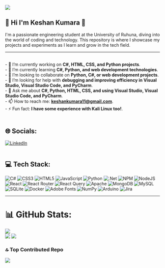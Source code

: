 ![](https://quotes-github-readme.vercel.app/api?type=horizontal&theme=radical)

## 👋 Hi I'm Keshan Kumara 👋<br>

I'm a passionate engineering student at the University of Ruhuna, diving into the world of coding and technology. This repository is where I showcase my projects and experiments as I learn and grow in the tech field.<br>

---


<br>- 🔭 I’m currently working on **C#, HTML, CSS, and Python projects**.<br>- 🌱 I’m currently learning **C#, Python, and web development technologies**.<br>- 👯 I’m looking to collaborate on **Python, C#, or web development projects**.<br>- 🤔 I’m looking for help with **debugging and improving efficiency in Visual Studio, Visual Studio Code, and PyCharm**.<br>- 💬 Ask me about **C#, Python, HTML, CSS, and using Visual Studio, Visual Studio Code, and PyCharm**.<br>- 📫 How to reach me: **keshankumara11@gmail.com**.<br>- ⚡ Fun fact: **I have some experience with Kali Linux too!**.<br><br>


## 🌐 Socials:
[![LinkedIn](https://img.shields.io/badge/LinkedIn-%230077B5.svg?logo=linkedin&logoColor=white)](https://linkedin.com/in/keshankumara) <br><br>

## 💻 Tech Stack:
![C#](https://img.shields.io/badge/c%23-%23239120.svg?style=for-the-badge&logo=csharp&logoColor=white) 
![CSS3](https://img.shields.io/badge/css3-%231572B6.svg?style=for-the-badge&logo=css3&logoColor=white) 
![HTML5](https://img.shields.io/badge/html5-%23E34F26.svg?style=for-the-badge&logo=html5&logoColor=white) 
![JavaScript](https://img.shields.io/badge/javascript-%23323330.svg?style=for-the-badge&logo=javascript&logoColor=%23F7DF1E) 
![Python](https://img.shields.io/badge/python-3670A0?style=for-the-badge&logo=python&logoColor=ffdd54) 
![.Net](https://img.shields.io/badge/.NET-5C2D91?style=for-the-badge&logo=.net&logoColor=white) 
![NPM](https://img.shields.io/badge/NPM-%23CB3837.svg?style=for-the-badge&logo=npm&logoColor=white) 
![NodeJS](https://img.shields.io/badge/node.js-6DA55F?style=for-the-badge&logo=node.js&logoColor=white) 
![React](https://img.shields.io/badge/react-%2320232a.svg?style=for-the-badge&logo=react&logoColor=%2361DAFB) 
![React Router](https://img.shields.io/badge/React_Router-CA4245?style=for-the-badge&logo=react-router&logoColor=white) 
![React Query](https://img.shields.io/badge/-React%20Query-FF4154?style=for-the-badge&logo=react%20query&logoColor=white) 
![Apache](https://img.shields.io/badge/apache-%23D42029.svg?style=for-the-badge&logo=apache&logoColor=white) 
![MongoDB](https://img.shields.io/badge/MongoDB-%234ea94b.svg?style=for-the-badge&logo=mongodb&logoColor=white) 
![MySQL](https://img.shields.io/badge/mysql-4479A1.svg?style=for-the-badge&logo=mysql&logoColor=white) 
![SQLite](https://img.shields.io/badge/sqlite-%2307405e.svg?style=for-the-badge&logo=sqlite&logoColor=white) 
![Docker](https://img.shields.io/badge/docker-%232496ED.svg?style=for-the-badge&logo=docker&logoColor=white) 
![Adobe Fonts](https://img.shields.io/badge/Adobe%20Fonts-000B1D.svg?style=for-the-badge&logo=Adobe%20Fonts&logoColor=white) 
![NumPy](https://img.shields.io/badge/numpy-%23013243.svg?style=for-the-badge&logo=numpy&logoColor=white) 
![Arduino](https://img.shields.io/badge/-Arduino-00979D?style=for-the-badge&logo=Arduino&logoColor=white) 
![Jira](https://img.shields.io/badge/jira-%230A0FFF.svg?style=for-the-badge&logo=jira&logoColor=white)

---

# 📊 GitHub Stats:           
![](https://github-readme-stats.vercel.app/api/top-langs/?username=keshankumara&theme=transparent&hide_border=false&include_all_commits=true&count_private=false&layout=compact) <br/>
![](https://github-readme-stats.vercel.app/api?username=keshankumara&theme=transparent&hide_border=false&include_all_commits=true&count_private=false)
![](https://github-readme-streak-stats.herokuapp.com/?user=keshankumara&theme=transparent&hide_border=false)<br/>


### 🔝 Top Contributed Repo
![](https://github-contributor-stats.vercel.app/api?username=keshankumara&limit=5&theme=radical&combine_all_yearly_contributions=true)



<!-- Proudly created with GPRM ( https://gprm.itsvg.in ) -->
